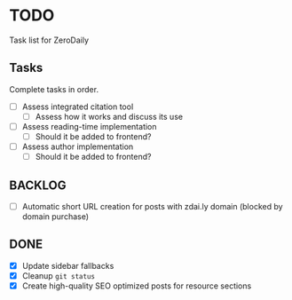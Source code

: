 # TODO

Task list for ZeroDaily

## Tasks

Complete tasks in order.

- [ ] Assess integrated citation tool
  - [ ] Assess how it works and discuss its use
- [ ] Assess reading-time implementation
  - [ ] Should it be added to frontend?
- [ ] Assess author implementation
  - [ ] Should it be added to frontend?

## BACKLOG

- [ ] Automatic short URL creation for posts with zdai.ly domain (blocked by domain purchase)

## DONE

- [x] Update sidebar fallbacks
- [x] Cleanup `git status`
- [x] Create high-quality SEO optimized posts for resource sections

